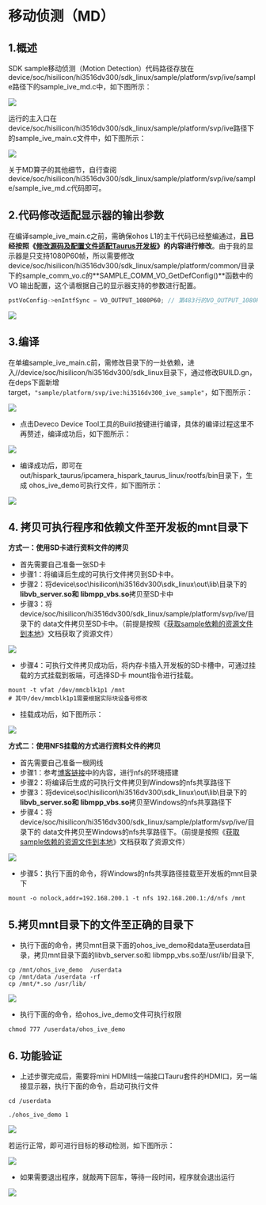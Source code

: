 # 移动侦测（MD）

## 1.概述

SDK sample移动侦测（Motion Detection）代码路径存放在device/soc/hisilicon/hi3516dv300/sdk_linux/sample/platform/svp/ive/sample路径下的sample_ive_md.c中，如下图所示：

![](https://gitee.com/wgm2022/mypic/raw/master/hispark_taurus_color_space_convert_sample/022sample_ive_md.png)

运行的主入口在device/soc/hisilicon/hi3516dv300/sdk_linux/sample/platform/svp/ive路径下的sample_ive_main.c文件中，如下图所示：

![](https://gitee.com/wgm2022/mypic/raw/master/hispark_taurus_color_space_convert_sample/023sample_ive_md_main.png)

关于MD算子的其他细节，自行查阅device/soc/hisilicon/hi3516dv300/sdk_linux/sample/platform/svp/ive/sample/sample_ive_md.c代码即可。

## 2.代码修改适配显示器的输出参数

在编译sample_ive_main.c之前，需确保ohos L1的主干代码已经整编通过，**且已经按照《[修改源码及配置文件适配Taurus开发板](2.2.1.%E4%BF%AE%E6%94%B9%E6%BA%90%E7%A0%81%E5%8F%8A%E9%85%8D%E7%BD%AE%E6%96%87%E4%BB%B6%E9%80%82%E9%85%8DTaurus%E5%BC%80%E5%8F%91%E6%9D%BF.md)》的内容进行修改**。由于我的显示器是只支持1080P60帧，所以需要修改device/soc/hisilicon/hi3516dv300/sdk_linux/sample/platform/common/目录下的sample_comm_vo.c的**SAMPLE_COMM_VO_GetDefConfig()**函数中的VO 输出配置，这个请根据自己的显示器支持的参数进行配置。

```c++
pstVoConfig->enIntfSync = VO_OUTPUT_1080P60; // 第483行的VO_OUTPUT_1080P30; 改成 VO_OUTPUT_1080P60;
```

![](https://gitee.com/wgm2022/mypic/raw/master/hispark_taurus_color_space_convert_sample/037%E4%BF%AE%E6%94%B9KCF%E7%9A%84HDMI%E8%BE%93%E5%87%BA.png)

## 3.编译

在单编sample_ive_main.c前，需修改目录下的一处依赖，进入//device/soc/hisilicon/hi3516dv300/sdk_linux目录下，通过修改BUILD.gn，在deps下面新增target，``"sample/platform/svp/ive:hi3516dv300_ive_sample"``，如下图所示：

![](https://gitee.com/wgm2022/mypic/raw/master/hispark_taurus_color_space_convert_sample/067%E4%BF%AE%E6%94%B9buildgn.png)

* 点击Deveco Device Tool工具的Build按键进行编译，具体的编译过程这里不再赘述，编译成功后，如下图所示：

![](https://gitee.com/wgm2022/mypic/raw/master/hispark_taurus_helloworld_sample/0002-build%20success.png)

* 编译成功后，即可在out/hispark_taurus/ipcamera_hispark_taurus_linux/rootfs/bin目录下，生成 ohos_ive_demo可执行文件，如下图所示：

![](https://gitee.com/wgm2022/mypic/raw/master/hispark_taurus_color_space_convert_sample/069%E5%BE%97%E5%88%B0%E5%8F%AF%E6%89%A7%E8%A1%8C%E6%96%87%E4%BB%B6.png)

## 4. 拷贝可执行程序和依赖文件至开发板的mnt目录下

**方式一：使用SD卡进行资料文件的拷贝**

* 首先需要自己准备一张SD卡
* 步骤1：将编译后生成的可执行文件拷贝到SD卡中。
* 步骤2：将device\soc\hisilicon\hi3516dv300\sdk_linux\out\lib\目录下的**libvb_server.so和 libmpp_vbs.so**拷贝至SD卡中
* 步骤3：将device/soc/hisilicon/hi3516dv300/sdk_linux/sample/platform/svp/ive/目录下的 data文件拷贝至SD卡中。（前提是按照《[获取sample依赖的资源文件到本地](6.2.%E8%8E%B7%E5%8F%96sample%E4%BE%9D%E8%B5%96%E7%9A%84%E8%B5%84%E6%BA%90%E6%96%87%E4%BB%B6%E5%88%B0%E6%9C%AC%E5%9C%B0.md)》文档获取了资源文件）

![](https://gitee.com/wgm2022/mypic/raw/master/hispark_taurus_color_space_convert_sample/071%E5%B0%86ive%E4%BE%9D%E8%B5%96%E7%9A%84%E6%96%87%E4%BB%B6%E6%8B%B7%E8%B4%9D%E8%87%B3SD%E5%8D%A1%E4%B8%AD.png)

* 步骤4：可执行文件拷贝成功后，将内存卡插入开发板的SD卡槽中，可通过挂载的方式挂载到板端，可选择SD卡 mount指令进行挂载。

```shell
mount -t vfat /dev/mmcblk1p1 /mnt
# 其中/dev/mmcblk1p1需要根据实际块设备号修改
```

* 挂载成功后，如下图所示：

![](https://gitee.com/wgm2022/mypic/raw/master/hispark_taurus_color_space_convert_sample/072%E6%8C%82%E8%BD%BDSD%E5%8D%A1%E8%87%B3%E5%BC%80%E5%8F%91%E6%9D%BFmnt%E7%9B%AE%E5%BD%95%E4%B8%8B.png)

**方式二：使用NFS挂载的方式进行资料文件的拷贝**

* 首先需要自己准备一根网线
* 步骤1：参考[博客链接](https://blog.csdn.net/Wu_GuiMing/article/details/115872995?spm=1001.2014.3001.5501)中的内容，进行nfs的环境搭建
* 步骤2：将编译后生成的可执行文件拷贝到Windows的nfs共享路径下
* 步骤3：将device\soc\hisilicon\hi3516dv300\sdk_linux\out\lib\目录下的**libvb_server.so和 libmpp_vbs.so**拷贝至Windows的nfs共享路径下
* 步骤4：将device/soc/hisilicon/hi3516dv300/sdk_linux/sample/platform/svp/ive/目录下的 data文件拷贝至Windows的nfs共享路径下。（前提是按照《[获取sample依赖的资源文件到本地](6.2.%E8%8E%B7%E5%8F%96sample%E4%BE%9D%E8%B5%96%E7%9A%84%E8%B5%84%E6%BA%90%E6%96%87%E4%BB%B6%E5%88%B0%E6%9C%AC%E5%9C%B0.md)》文档获取了资源文件）

![](https://gitee.com/wgm2022/mypic/raw/master/hispark_taurus_color_space_convert_sample/070%E5%B0%86ive%E4%BE%9D%E8%B5%96%E7%9A%84%E6%96%87%E4%BB%B6%E6%8B%B7%E8%B4%9D%E8%87%B3nfs.png)

* 步骤5：执行下面的命令，将Windows的nfs共享路径挂载至开发板的mnt目录下

```
mount -o nolock,addr=192.168.200.1 -t nfs 192.168.200.1:/d/nfs /mnt
```

## 5.拷贝mnt目录下的文件至正确的目录下

* 执行下面的命令，拷贝mnt目录下面的ohos_ive_demo和data至userdata目录，拷贝mnt目录下面的libvb_server.so和 libmpp_vbs.so至/usr/lib/目录下,

```
cp /mnt/ohos_ive_demo  /userdata
cp /mnt/data /userdata -rf
cp /mnt/*.so /usr/lib/
```

![](https://gitee.com/wgm2022/mypic/raw/master/hispark_taurus_color_space_convert_sample/073%E6%8B%B7%E8%B4%9Dmnt%E4%B8%AD%E7%9A%84%E8%B5%84%E6%BA%90%E6%96%87%E4%BB%B6%E8%87%B3userdata%E7%9B%AE%E5%BD%95.png)

* 执行下面的命令，给ohos_ive_demo文件可执行权限

```
chmod 777 /userdata/ohos_ive_demo
```

## 6. 功能验证

* 上述步骤完成后，需要将mini HDMI线一端接口Tauru套件的HDMI口，另一端接显示器，执行下面的命令，启动可执行文件

```
cd /userdata

./ohos_ive_demo 1
```

![](https://gitee.com/wgm2022/mypic/raw/master/hispark_taurus_color_space_convert_sample/026%E6%89%A7%E8%A1%8C%E5%8F%AF%E6%89%A7%E8%A1%8C%E6%96%87%E4%BB%B6.png)

若运行正常，即可进行目标的移动检测，如下图所示：

![](https://gitee.com/wgm2022/mypic/raw/master/hispark_taurus_color_space_convert_sample/027%E9%80%9A%E8%BF%87HDMI%E6%98%BE%E7%A4%BA%E6%A3%80%E6%B5%8B%E6%95%88%E6%9E%9C.png)

* 如果需要退出程序，就敲两下回车，等待一段时间，程序就会退出运行

![](https://gitee.com/wgm2022/mypic/raw/master/hispark_taurus_color_space_convert_sample/075%E6%95%B2%E4%B8%A4%E4%B8%8B%E5%9B%9E%E8%BD%A6%E9%80%80%E5%87%BA%E7%A8%8B%E5%BA%8F.png)
